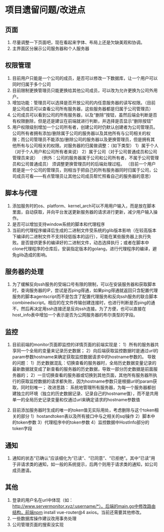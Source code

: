 # 项目遗留问题/改进点

## 页面
1. 尽量调整一下页面吧，现在看起来字体、布局上还是欠缺美观和协调。
2. 主界面区分展示公司服务器和个人服务器

## 权限管理
1. 目前用户只能是一个公司的成员，是否可以修改一下数据库，让一个用户可以同时归属于多个公司
2. 目前限制更换管理员只能更换给其他公司成员，可以改为允许更换为公司外用户。
3. 增加功能：管理员可以选择是否开放公司的内任意服务器的读写权限。（目前是公司成员可以查看公司所有服务器，这些服务器都是归属于公司管理员）
4. 公司成员可以看到公司的所有服务器，以及“删除”按钮，虽然后端会判断是否有权限删除，但是还是建议在前端就进行判断，并选择是否显示“删除按钮”
5. 用户权限级别增加一个公司所有者，创建公司时仍默认创建者为公司管理员。公司所有者拥有添加/删除属于公司的服务器以及其他所有与公司相关的权限；而公司管理员不能添加/删除公司的服务器以及更换管理员，但是拥有其他所有与公司相关的权限。对服务器的归属做调整：（如下类型）
    1）属于个人（对于个人用户和公司所有者来说）
    2）属于公司（对于公司普通成员和公司管理员来说）
    （例外：公司的服务器属于公司和公司所有者，不属于公司管理员和公司普通成员）
    须调整更换管理员时的后端处理过程。
（目前一个用户若是是一个公司的管理员，则相当于把自己的所有服务器同时归属于公司，公司成员可看——有点管理员让其他公司成员帮忙照看自己的服务器的意思）

## 脚本与代理
1. 添加服务时的os、platform、kernel_arch可以不用用户输入，而是放在脚本里面，自动获取，并向平台发送更新服务器的请求进行更新，减少用户输入操作。
2. 是否可以增加支持window系统的脚本和代理程序
3. 当前的代理程序编译后生成的二进制文件受系统的glib版本影响（在较高版本下编译的二进制文件不支持较低版本的运行），可能在某些服务器上执行失败。是否提供更多的编译好的二进制文件，动态选择执行；或者在脚本中clone代理程序的仓库后，安装指定版本的golang，进行代理程序的编译，避免glib造成的影响。


## 服务器的处理
1. 为了缓解反向ssh服务的受端口号有限的限制，可以在安装服务器和获取脚本时，查询服务器的IP，尝试是否ping得通，如果ping得通就返回只含配置代理服务的脚本agentscript而不是包含了配置代理服务和反向ssh服务的联合脚本combinedscript。相应的在文件传输创建连接时，也进行判断是否ping的通不，然后再决定用ssh连接还是反向ssh连接。为了方便，也可以直接在host_info表中增加一个表示是否为公网服务器的布尔类型的字段。


## 监控
1. 目前前端的monitor页面即监控的详情页面的前端实现是：
    1）所有的服务器共享同一个全局的变量来记录历史数据；
    2）向后端获取监控数据时是通过url的param参数hostname来确定获取监控数据请求中的hostname参数的。
    导致的问题：
    1）历史数据混乱：切换查看的服务器时，全局历史数据变量记录的最新数据就变成了新查看的服务器的历史数据，导致一部分历史数据是前面服务器的；
    2）一旦切换查看的服务器或切换到其他页面，其他所有服务器所执行的获取监控数据的请求都失败，因为hostname参数只是根据url的param获取，同时刻唯一；
    改进思路：
    系统地管理所有服务器，为每一个服务器都创建独立的环境（独立的历史数据记录、记录自己的hostname值），而不是共用单一的全局历史记录变量和仅通过url来确定请求的hostname参数值

2. 目前添加服务器时生成的唯一的token值无实际用处，考虑删除与这个token相关的部分
    1）hostandtoken表以及所有接口中与之相关的sql操作
    2）脚本中的token参数
    3）代理程序中的token参数
    4）监控数据中HostInfo部分的token字段


## 通知
1. 通知的状态“已确认”应该细化为“已读”、“已同意”、“已拒绝”。其中“已读”用于非请求类的通知，如一般的系统提示，后两个则用于请求类的通知，如公司成员邀请。


## 其他
1. 登录的用户名在url中体现（如：http://www.servermonitor.xyz/:username/*）。后端的main.go中修改路由结构，前端npm install vue-router@4 axios。当前还需要其他修改。
2. 一些数据库操作建议改用事务处理
3. 公司管理页面的搜索没实现